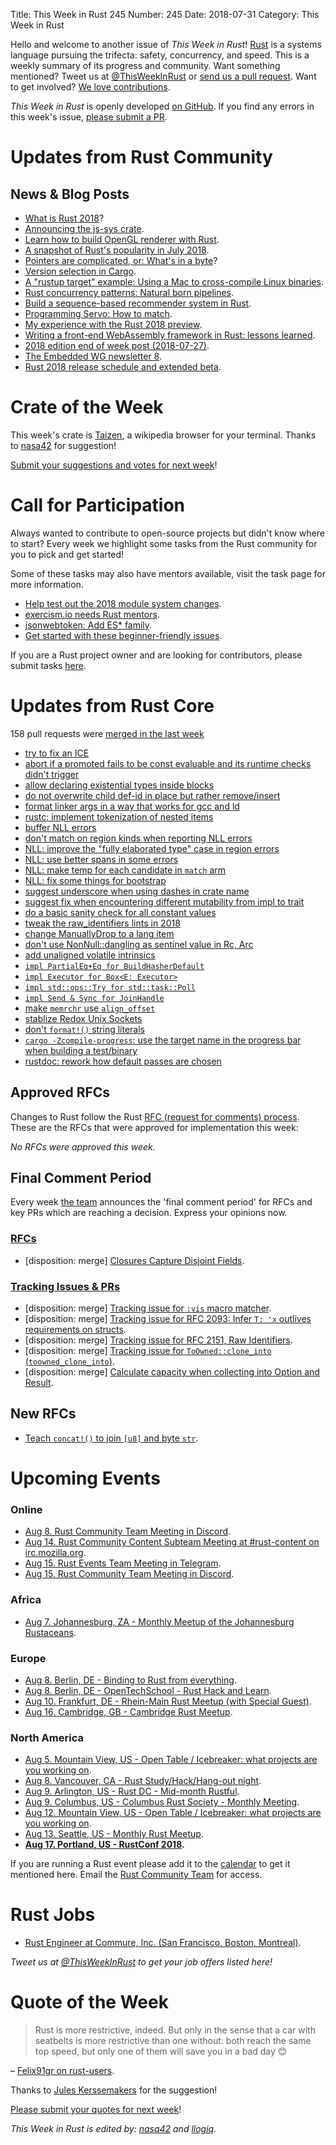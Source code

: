 Title: This Week in Rust 245
Number: 245
Date: 2018-07-31
Category: This Week in Rust

Hello and welcome to another issue of *This Week in Rust*!
[Rust](http://rust-lang.org) is a systems language pursuing the trifecta: safety, concurrency, and speed.
This is a weekly summary of its progress and community.
Want something mentioned? Tweet us at [@ThisWeekInRust](https://twitter.com/ThisWeekInRust) or [send us a pull request](https://github.com/cmr/this-week-in-rust).
Want to get involved? [We love contributions](https://github.com/rust-lang/rust/blob/master/CONTRIBUTING.md).

*This Week in Rust* is openly developed [on GitHub](https://github.com/cmr/this-week-in-rust).
If you find any errors in this week's issue, [please submit a PR](https://github.com/cmr/this-week-in-rust/pulls).

# Updates from Rust Community

## News & Blog Posts

* [What is Rust 2018](https://blog.rust-lang.org/2018/07/27/what-is-rust-2018.html)?
* [Announcing the js-sys crate](https://rustwasm.github.io/2018/07/26/announcing-the-js-sys-crate.html).
* [Learn how to build OpenGL renderer with Rust](https://old.reddit.com/r/rust/comments/92abkg/rust_and_opengl_from_scratch_a_blog_post_series/).
* [A snapshot of Rust's popularity in July 2018](http://www.jonathanturner.org/2018/07/snapshot-of-rust-popularity.html).
* [Pointers are complicated, or: What's in a byte](https://www.ralfj.de/blog/2018/07/24/pointers-and-bytes.html)?
* [Version selection in Cargo](https://aturon.github.io/2018/07/25/cargo-version-selection/).
* [A "rustup target" example: Using a Mac to cross-compile Linux binaries](http://timryan.org/2018/07/27/cross-compiling-linux-binaries-from-macos.html).
* [Rust concurrency patterns: Natural born pipelines](https://medium.com/@polyglot_factotum/rust-concurrency-patterns-natural-born-pipelines-4d599e7612fc).
* [Build a sequence-based recommender system in Rust](https://maciejkula.github.io/2018/07/27/recommending-books-with-rust/).
* [Programming Servo: How to match](https://medium.com/programming-servo/programming-servo-how-to-match-b76c43f76fe6).
* [My experience with the Rust 2018 preview](https://boats.gitlab.io/blog/post/my-experience-with-rust-2018/).
* [Writing a front-end WebAssembly framework in Rust: lessons learned](https://medium.com/@robert.balicki_2494/writing-a-front-end-webassembly-framework-in-rust-lessons-learned-7cc48ed27d96).
* [2018 edition end of week post (2018-07-27)](https://internals.rust-lang.org/t/2018-edition-end-of-week-post-2018-07-27/8078).
* [The Embedded WG newsletter 8](https://internals.rust-lang.org/t/the-embedded-working-group-newsletter-8/8089).
* [Rust 2018 release schedule and extended beta](https://internals.rust-lang.org/t/rust-2018-release-schedule-and-extended-beta/8076).

# Crate of the Week

This week's crate is [Taizen](https://github.com/NerdyPepper/taizen), a wikipedia browser for your terminal. Thanks to [nasa42](https://users.rust-lang.org/t/crate-of-the-week/2704/419) for suggestion!

[Submit your suggestions and votes for next week][submit_crate]!

[submit_crate]: https://users.rust-lang.org/t/crate-of-the-week/2704

# Call for Participation

Always wanted to contribute to open-source projects but didn't know where to start?
Every week we highlight some tasks from the Rust community for you to pick and get started!

Some of these tasks may also have mentors available, visit the task page for more information.

* [Help test out the 2018 module system changes](https://internals.rust-lang.org/t/help-test-out-the-2018-module-system-changes/8047).
* [exercism.io needs Rust mentors](https://users.rust-lang.org/t/exercism-io-needs-mentors/19222).
* [jsonwebtoken: Add ES* family](https://github.com/Keats/jsonwebtoken/issues/21).
* [Get started with these beginner-friendly issues](https://www.rustaceans.org/findwork/starters).

If you are a Rust project owner and are looking for contributors, please submit tasks [here][guidelines].

[guidelines]: https://users.rust-lang.org/t/twir-call-for-participation/4821

# Updates from Rust Core

158 pull requests were [merged in the last week][merged]

[merged]: https://github.com/search?q=is%3Apr+org%3Arust-lang+is%3Amerged+merged%3A2018-07-23..2018-07-31

* [try to fix an ICE](https://github.com/rust-lang/rust/pull/52673)
* [abort if a promoted fails to be const evaluable and its runtime checks didn't trigger](https://github.com/rust-lang/rust/pull/52571)
* [allow declaring existential types inside blocks](https://github.com/rust-lang/rust/pull/52645)
* [do not overwrite child def-id in place but rather remove/insert](https://github.com/rust-lang/rust/pull/52546)
* [format linker args in a way that works for gcc and ld](https://github.com/rust-lang/rust/pull/52654)
* [rustc: implement tokenization of nested items](https://github.com/rust-lang/rust/pull/52618)
* [buffer NLL errors](https://github.com/rust-lang/rust/pull/52566)
* [don't match on region kinds when reporting NLL errors](https://github.com/rust-lang/rust/pull/52617)
* [NLL: improve the "fully elaborated type" case in region errors](https://github.com/rust-lang/rust/pull/52648)
* [NLL: use better spans in some errors](https://github.com/rust-lang/rust/pull/52678)
* [NLL: make temp for each candidate in `match` arm](https://github.com/rust-lang/rust/pull/52733)
* [NLL: fix some things for bootstrap](https://github.com/rust-lang/rust/pull/52830)
* [suggest underscore when using dashes in crate name](https://github.com/rust-lang/rust/pull/52740)
* [suggest fix when encountering different mutability from impl to trait](https://github.com/rust-lang/rust/pull/52702)
* [do a basic sanity check for all constant values](https://github.com/rust-lang/rust/pull/51361)
* [tweak the raw_identifiers lints in 2018](https://github.com/rust-lang/rust/pull/52722)
* [change ManuallyDrop<T> to a lang item](https://github.com/rust-lang/rust/pull/52711)
* [don't use NonNull::dangling as sentinel value in Rc, Arc](https://github.com/rust-lang/rust/pull/52637)
* [add unaligned volatile intrinsics](https://github.com/rust-lang/rust/pull/52391)
* [`impl PartialEq+Eq for BuildHasherDefault`](https://github.com/rust-lang/rust/pull/52402)
* [`impl Executor for Box<E: Executor>`](https://github.com/rust-lang/rust/pull/52674)
* [`impl std::ops::Try for std::task::Poll`](https://github.com/rust-lang/rust/pull/52721)
* [`impl Send & Sync for JoinHandle`](https://github.com/rust-lang/rust/pull/52759)
* [make `memrchr` use `align_offset`](https://github.com/rust-lang/rust/pull/52744)
* [stablize Redox Unix Sockets](https://github.com/rust-lang/rust/pull/52656)
* [don't `format!()` string literals](https://github.com/rust-lang/rust/pull/52805)
* [`cargo -Zcompile-progress`: use the target name in the progress bar when building a test/binary](https://github.com/rust-lang/cargo/pull/5828)
* [rustdoc: rework how default passes are chosen](https://github.com/rust-lang/rust/pull/52751)

## Approved RFCs

Changes to Rust follow the Rust [RFC (request for comments)
process](https://github.com/rust-lang/rfcs#rust-rfcs). These
are the RFCs that were approved for implementation this week:

*No RFCs were approved this week.*

## Final Comment Period

Every week [the team](https://www.rust-lang.org/team.html) announces the
'final comment period' for RFCs and key PRs which are reaching a
decision. Express your opinions now.

### [RFCs](https://github.com/rust-lang/rfcs/labels/final-comment-period)

* [disposition: merge] [Closures Capture Disjoint Fields](https://github.com/rust-lang/rfcs/pull/2229).

### [Tracking Issues & PRs](https://github.com/rust-lang/rust/labels/final-comment-period)

* [disposition: merge] [Tracking issue for `:vis` macro matcher](https://github.com/rust-lang/rust/issues/41022).
* [disposition: merge] [Tracking issue for RFC 2093: Infer `T: 'x` outlives requirements on structs](https://github.com/rust-lang/rust/issues/44493).
* [disposition: merge] [Tracking issue for RFC 2151, Raw Identifiers](https://github.com/rust-lang/rust/issues/48589).
* [disposition: merge] [Tracking issue for `ToOwned::clone_into` (`toowned_clone_into`)](https://github.com/rust-lang/rust/issues/41263).
* [disposition: merge] [Calculate capacity when collecting into Option and Result](https://github.com/rust-lang/rust/pull/52910).

## New RFCs

* [Teach `concat!()` to join `[u8]` and byte `str`](https://github.com/rust-lang/rfcs/pull/2509).

# Upcoming Events

### Online

* [Aug  8. Rust Community Team Meeting in Discord](https://discordapp.com/channels/442252698964721669/443773747350994945).
* [Aug 14. Rust Community Content Subteam Meeting at #rust-content on irc.mozilla.org](irc://irc.mozilla.org/rust-content).
* [Aug 15. Rust Events Team Meeting in Telegram](https://t.me/joinchat/EkKINhHCgZ9llzvPidOssA).
* [Aug 15. Rust Community Team Meeting in Discord](https://discordapp.com/channels/442252698964721669/443773747350994945).

### Africa

* [Aug  7. Johannesburg, ZA - Monthly Meetup of the Johannesburg Rustaceans](https://www.meetup.com/Johannesburg-Rust-Meetup/events/cpblrnyxlbkb/).

### Europe

* [Aug  8. Berlin, DE - Binding to Rust from everything](https://www.meetup.com/Rust-Berlin/events/252872742/).
* [Aug  8. Berlin, DE - OpenTechSchool - Rust Hack and Learn](https://www.meetup.com/opentechschool-berlin/events/xkdlvpyxlblb/).
* [Aug 10. Frankfurt, DE - Rhein-Main Rust Meetup (with Special Guest)](https://www.meetup.com/Rust-Rhein-Main/events/253311151).
* [Aug 16. Cambridge, GB - Cambridge Rust Meetup](https://www.meetup.com/Cambridge-Rust-Meetup/events/pzwshpyxlbvb/).

### North America

* [Aug  5. Mountain View, US - Open Table / Icebreaker: what projects are you working on](https://www.meetup.com/Rust-Dev-in-Mountain-View/events/glnfcpyxlbhb/).
* [Aug  8. Vancouver, CA - Rust Study/Hack/Hang-out night](https://www.meetup.com/Vancouver-Rust/events/dqldspyxlblb/).
* [Aug  9. Arlington, US - Rust DC - Mid-month Rustful](https://www.meetup.com/RustDC/events/252742624).
* [Aug  9. Columbus, US - Columbus Rust Society - Monthly Meeting](https://www.meetup.com/columbus-rs/events/dbcfrpyxlbmb/).
* [Aug 12. Mountain View, US - Open Table / Icebreaker: what projects are you working on](https://www.meetup.com/Rust-Dev-in-Mountain-View/events/glnfcpyxlbqb/).
* [Aug 13. Seattle, US - Monthly Rust Meetup](https://www.meetup.com/Seattle-Rust-Meetup/events/pkggvpyxlbrb/).
* **[Aug 17. Portland, US - RustConf 2018](http://rustconf.com/).**

If you are running a Rust event please add it to the [calendar] to get
it mentioned here. Email the [Rust Community Team][community] for access.

[calendar]: https://www.google.com/calendar/embed?src=apd9vmbc22egenmtu5l6c5jbfc%40group.calendar.google.com
[community]: mailto:community-team@rust-lang.org

# Rust Jobs

* [Rust Engineer at Commure, Inc. (San Francisco, Boston, Montreal)](https://www.reddit.com/r/rust/comments/92e67g/commure_healthcare_software_startup_hiring_rust/).

*Tweet us at [@ThisWeekInRust](https://twitter.com/ThisWeekInRust) to get your job offers listed here!*

# Quote of the Week

> Rust is more restrictive, indeed. But only in the sense that a car with seatbelts is more restrictive than one without: both reach the same top speed, but only one of them will save you in a bad day 😊

– [Felix91gr on rust-users](https://users.rust-lang.org/t/which-language-gives-users-more-control-c-or-rust/19034/8).

Thanks to [Jules Kerssemakers](https://users.rust-lang.org/u/juleskers) for the suggestion!

[Please submit your quotes for next week](http://users.rust-lang.org/t/twir-quote-of-the-week/328)!

*This Week in Rust is edited by: [nasa42](https://github.com/nasa42) and [llogiq](https://github.com/llogiq).*
